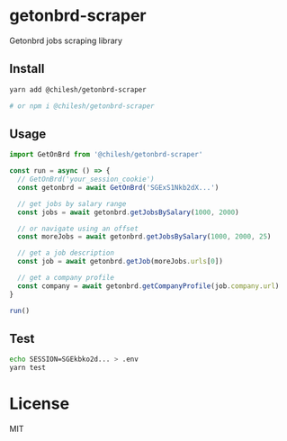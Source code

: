 # getonbrd-scraper

Getonbrd jobs scraping library

## Install

```bash
yarn add @chilesh/getonbrd-scraper

# or npm i @chilesh/getonbrd-scraper
```

## Usage

```js
import GetOnBrd from '@chilesh/getonbrd-scraper'

const run = async () => {
  // GetOnBrd('your_session_cookie')
  const getonbrd = await GetOnBrd('SGExS1Nkb2dX...')

  // get jobs by salary range
  const jobs = await getonbrd.getJobsBySalary(1000, 2000)

  // or navigate using an offset
  const moreJobs = await getonbrd.getJobsBySalary(1000, 2000, 25)

  // get a job description
  const job = await getonbrd.getJob(moreJobs.urls[0])

  // get a company profile
  const company = await getonbrd.getCompanyProfile(job.company.url)
}

run()
```

## Test

```bash
echo SESSION=SGEkbko2d... > .env
yarn test
```

# License

MIT
